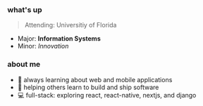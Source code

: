 <!-- this is my personal github read.me --> 

### what's up
> Attending: Universitiy of Florida
- Major: **Information Systems**
- Minor: *Innovation*

### about me
- 🔭 always learning about web and mobile applications
- 🤳 helping others learn to build and ship software
- 💻 full-stack: exploring react, react-native, nextjs, and django

